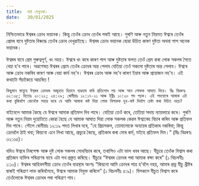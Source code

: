 ```yaml
---
title:  দয়া দেখুওৱা।
date:   30/01/2025
---
```


নিশ্চিতভাৱে ঈশ্বৰৰ ক্ৰোধ ভয়ানক। কিন্তু তেওঁৰ ক্ৰোধ তেওঁৰ পৰাই আহে। পুৰণি আৰু নতুন নিয়মত ঈশ্বৰে তেওঁৰ প্ৰেমৰ বাবে দুষ্টতাৰ বিৰুদ্ধে তেওঁৰ ক্ৰোধ দেখুৱাইছে। ঈশ্বৰৰ ক্ৰোধ ভয়ানক হোৱা উচিত কাৰণ দুষ্টতা অথবা পাপ অনেক ভয়ানক।

ঈশ্বৰৰ বাবে প্ৰেম গুৰুত্বপূৰ্ণ, খং নহয়। ঈশ্বৰে খং কৰে কাৰণ পাপ আৰু দুষ্টতাৰ ফলত তেওঁ প্ৰেম কৰা লোক সকলৰ সৈতে বেয়া হ’ব পাৰে। অৱশেষত ঈশ্বৰৰ প্ৰেমে তেওঁৰ ক্ৰোধৰ অন্ত পেলাব যেতিয়া তেওঁ সকলো দুষ্টতাৰ অন্ত পেলাব। ঈশ্বৰে আৰু ক্ৰোধ নকৰিব কাৰণ আৰু বেয়া কাৰ্য নহ’ব। ঈশ্বৰৰ ক্ৰোধ আৰু নহ’ব কাৰণ ইয়াৰ আৰু প্ৰয়োজন নহ’ব। এই কথাটো সঁচাকৈয়ে আচৰিত !

`কিছুমান মানুহে ঈশ্বৰৰ ক্ৰোধক অজুহাত হিচাবে ব্যৱহাৰ কৰি প্ৰতিশোধ লয় আৰু আন লোকক আঘাত দিয়ে। দ্বিঃ বিৱৰণঃ ৩২:৩৫; হিতোঃ ২০:২২; ২৪:২৯; ৰোমীয়াঃ ১২:১৭-২১ আৰু ইব্ৰীঃ ১০:৩০ পদ পঢ়ক। এই পদবোৰে আমাক এই কথা বুজিবলৈ কেনেকৈ সহায় কৰে যে আমি আমাক কষ্ট দিয়া লোক বিলাকক দুখ-কষ্ট দিবলৈ চেষ্টা কৰা উচিত নহয়?`

বাইবেলে আমাক কৈছে যে ঈশ্বৰে আমাক প্ৰতিফল দিব পাৰে। যেতিয়া তেওঁ কৰে, তেতিয়া সদায় ন্যায়ভাৱে কৰে। পুৰণি আৰু নতুন নিয়ম দুয়োটাতে কোৱা হৈছে যে আমাক আঘাত দিয়া লোক সকলক কেৱল ঈশ্বৰেেহ বিচাৰ কৰিব আৰু প্ৰতিফল দিব পাৰে। পৌলে ৰোমীয়াঃ ১২:১৯ পদত লিখাৰ দৰে, “হে প্ৰিয়সকল, তোমালোকে অন্যায়ৰ প্ৰতিকাৰ নকৰিবা; কিন্তু ক্ৰোধলৈ ঠাই থবা; কিয়নো এনে লিখা আছে, প্ৰভুৱে কৈছে, প্ৰতিকাৰ কৰা মোৰ কৰ্ম, মইহে প্ৰতিফল দিম।” (দ্বিঃ বিৱৰণঃ ৩২:৩৫)।

যদিও ঈশ্বৰে নিৰপেক্ষ আৰু দুষ্ট লোক সকলৰ সোধবিচাৰ কৰে, তথাপিও এটা ভাল খবৰ আছে। যীচুৱে তেওঁক বিশ্বাস কৰা প্ৰতিজন ব্যক্তিৰ পৰিত্ৰাণৰ বাবে এটা পথ প্ৰস্তুত কৰিছে। যীচুৱে “ঈশ্বৰৰ ক্ৰোধৰ পৰা আমাক ৰক্ষা কৰে” (১ থিচলনীঃ ১:১০)। ঈশ্বৰৰ আহিবলগীয়া ক্ৰোধ তেওঁৰ ব্যৱস্থাৰ অংশঃ “কিয়নো আমি ক্ৰোধৰ পাত্ৰ হ’বলৈ নহয়, আমাৰ প্ৰভু যীচু খ্ৰীষ্টৰ দ্বাৰাই পৰিত্ৰাণ লাভ কৰিবলৈহে, ঈশ্বৰে আমাক নিযুক্ত কৰিলে” (১ থিচলনীঃ ৫:৯)। যিসকলে যীচুত বিশ্বাস কৰে তেওঁলোকে ঈশ্বৰৰ ক্ৰোধৰ পৰা পৰিত্ৰাণ পাব।